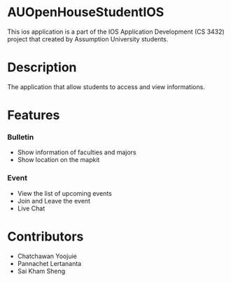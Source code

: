 # AUOpenHouseStudentIOS

This ios application is a part of the IOS Application Development (CS 3432) project that created by Assumption University students.

# Description

The application that allow students to access and view informations.

# Features

### Bulletin
- Show information of faculties and majors
- Show location on the mapkit

### Event
- View the list of upcoming events
- Join and Leave the event
- Live Chat

# Contributors
- Chatchawan Yoojuie
- Pannachet Lertananta
- Sai Kham Sheng
